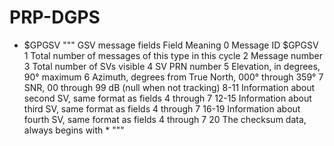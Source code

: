 # PRP-DGPS

- $GPGSV
"""
GSV message fields
Field Meaning
0 Message ID $GPGSV
1 Total number of messages of this type in this cycle
2 Message number
3 Total number of SVs visible
4 SV PRN number
5 Elevation, in degrees, 90° maximum
6 Azimuth, degrees from True North, 000° through 359°
7 SNR, 00 through 99 dB (null when not tracking)
8-11 Information about second SV, same format as fields 4 through 7
12-15 Information about third SV, same format as fields 4 through 7
16-19 Information about fourth SV, same format as fields 4 through 7
20 The checksum data, always begins with *
"""

